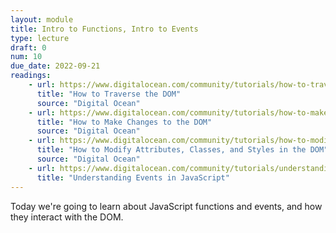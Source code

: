 ```yaml
---
layout: module
title: Intro to Functions, Intro to Events
type: lecture
draft: 0
num: 10
due_date: 2022-09-21
readings:
    - url: https://www.digitalocean.com/community/tutorials/how-to-traverse-the-dom
      title: "How to Traverse the DOM"
      source: "Digital Ocean"
    - url: https://www.digitalocean.com/community/tutorials/how-to-make-changes-to-the-dom
      title: "How to Make Changes to the DOM"
      source: "Digital Ocean"
    - url: https://www.digitalocean.com/community/tutorials/how-to-modify-attributes-classes-and-styles-in-the-dom
      title: "How to Modify Attributes, Classes, and Styles in the DOM"
      source: "Digital Ocean"
    - url: https://www.digitalocean.com/community/tutorials/understanding-events-in-javascript
      title: "Understanding Events in JavaScript"
---
```


Today we're going to learn about JavaScript functions and events, and how they interact with the DOM.
